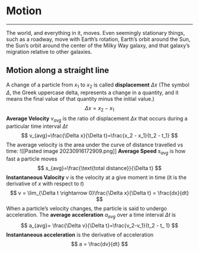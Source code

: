 # Motion
---
The world, and everything in it, moves. Even seemingly stationary things, such as a roadway, move with Earth’s rotation, Earth’s orbit around the Sun, the Sun’s orbit around the center of the Milky Way galaxy, and that galaxy’s migration relative to other galaxies.

## Motion along a straight line
A change of a particle from $x_1$ to $x_2$ is called **displacement** $\Delta x$ (The symbol $\Delta$, the Greek uppercase delta, represents a change in a quantity, and it means the final value of that quantity minus the initial value.)
$$
\Delta x=x_2 - x_1
$$
**Average Velocity** $v_{avg}$ is the ratio of displacement $\Delta x$ that occurs during a particular time interval $\Delta t$
$$
v_{avg}=\frac{\Delta x}{\Delta t}=\frac{x_2 - x_1}{t_2 - t_1}
$$
The average velocity is the area under the curve of distance travelled vs time:
![[Pasted image 20230916172909.png]]
**Average Speed** $s_{avg}$ is how fast a particle moves
$$
s_{avg}=\frac{\text{total distance}}{\Delta t}
$$
**Instantaneous Valocity** $v$ is the velocity at a give moment in time (it is the derivative of $x$ with respect to $t$)
$$
v = \lim_{\Delta t \rightarrow 0}\frac{\Delta x}{\Delta t} = \frac{dx}{dt}
$$
When a particle’s velocity changes, the particle is said to undergo acceleration. The **average acceleration** $a_{avg}$ over a time interval $\Delta t$ is 
$$
a_{avg}= \frac{\Delta v}{\Delta t}=\frac{v_2-v_1}{t_2 - t_ 1}
$$
**Instantaneous acceleration** is the derivative of acceleration
$$
a = \frac{dv}{dt}
$$
